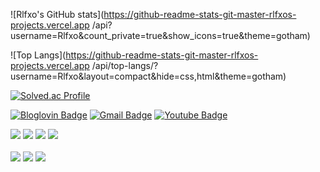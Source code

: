 <div align=left>

![Rlfxo's GitHub stats](https://github-readme-stats-git-master-rlfxos-projects.vercel.app
/api?username=Rlfxo&count_private=true&show_icons=true&theme=gotham)

![Top Langs](https://github-readme-stats-git-master-rlfxos-projects.vercel.app
/api/top-langs/?username=Rlfxo&layout=compact&hide=css,html&theme=gotham)

 [![Solved.ac Profile](http://mazassumnida.wtf/api/v2/generate_badge?boj=yskl7137)](https://solved.ac/yskl7137)
 <br/>

 [![Bloglovin Badge](http://img.shields.io/badge/-blog-181717?style=flat&&logo=github&link=https://rlfxo.github.io/)](https://rlfxo.github.io/)
 [![Gmail Badge](https://img.shields.io/badge/Gmail-d14836?style=flat-square&logo=Gmail&logoColor=white&link=mailto:yskl7137@gmail.com)](mailto:yskl7137@gmail.com)
 [![Youtube Badge](https://img.shields.io/badge/Youtube-FF0000?style=flat-square&logo=youtube&logoColor=white&link=https://www.youtube.com/)]( https://www.youtube.com/)

 <img src="https://img.shields.io/badge/stmicroelectronics-03234B?style=flat&logo=stmicroelectronics&logoColor=white"/>
 <img src="https://img.shields.io/badge/nordicsemiconductor-00A9CE?style=flat&logo=nordicsemiconductor&logoColor=white"/>
 <img src="https://img.shields.io/badge/arduino-00878F?style=flat&logo=arduino&logoColor=white"/>
 <img src="https://img.shields.io/badge/espressif-E7352C?style=flat&logo=espressif&logoColor=white"/>
 <br/><br/>
 
 <img src="https://img.shields.io/badge/c lang-A8B9CC?style=flat&logo=c&logoColor=white"/>
 <img src="https://img.shields.io/badge/rust-000000?style=flat&logo=rust&logoColor=white"/>
 <img src="https://img.shields.io/badge/go-00ADD8?style=flat&logo=go&logoColor=white"/>
 <br/><br/>
 
</div>
